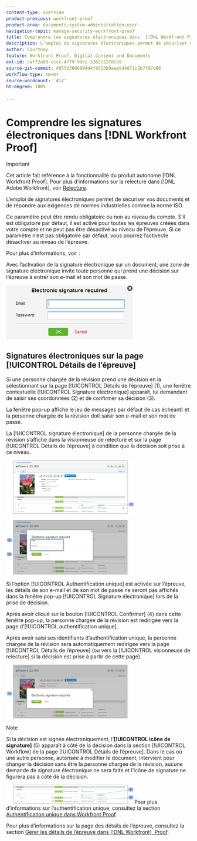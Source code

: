 ```yaml
---
content-type: overview
product-previous: workfront-proof
product-area: documents;system-administration;user-
navigation-topic: manage-security-workfront-proof
title: Comprendre les signatures électroniques dans  [!DNL Workfront Proof]
description: L’emploi de signatures électroniques permet de sécuriser vos documents et de répondre aux exigences de normes industrielles comme la norme ISO.
author: Courtney
feature: Workfront Proof, Digital Content and Documents
exl-id: caff2a03-cccc-4779-9dcc-3362c527dcb9
source-git-commit: 405523606094d4f8553b0aee544d71c2b7f97d86
workflow-type: tm+mt
source-wordcount: '417'
ht-degree: 100%

---
```


# Comprendre les signatures électroniques dans [!DNL Workfront Proof]

>[!IMPORTANT]
>
>Cet article fait référence à la fonctionnalité du produit autonome [!DNL Workfront Proof]. Pour plus d’informations sur la relecture dans [!DNL Adobe Workfront], voir [Relecture](../../../review-and-approve-work/proofing/proofing.md).

L’emploi de signatures électroniques permet de sécuriser vos documents et de répondre aux exigences de normes industrielles comme la norme ISO.

Ce paramètre peut être rendu obligatoire ou non au niveau du compte. S’il est obligatoire par défaut, il est activé pour toutes les épreuves créées dans votre compte et ne peut pas être désactivé au niveau de l’épreuve. Si ce paramètre n’est pas obligatoire par défaut, vous pourrez l’activer/le désactiver au niveau de l’épreuve.

Pour plus d’informations, voir :

Avec l’activation de la signature électronique sur un document, une zone de signature électronique invite toute personne qui prend une décision sur l’épreuve à entrer son e-mail et son mot de passe.

![Electronic_sig_required_box.png](assets/electronic-sig-required-box.png)

## Signatures électroniques sur la page [!UICONTROL Détails de l’épreuve]

Si une personne chargée de la révision prend une décision en la sélectionnant sur la page [!UICONTROL Détails de l’épreuve] (1), une fenêtre contextuelle [!UICONTROL Signature électronique] apparaît, lui demandant de saisir ses coordonnées (2) et de confirmer sa décision (3).

La fenêtre pop-up affiche le jeu de messages par défaut (le cas échéant) et la personne chargée de la révision doit saisir son e-mail et son mot de passe.

La [!UICONTROL signature électronique] de la personne chargée de la révision s’affiche dans la visionneuse de relecture et sur la page [!UICONTROL Détails de l’épreuve] à condition que la décision soit prise à ce niveau.

![Electronic_Signature_-_Proof_Details.png](assets/electronic-signature---proof-details-350x146.png)

![Electronic_Signature_-_Proof_Details_2.png](assets/electronic-signature---proof-details-2-350x148.png)

Si l’option [!UICONTROL Authentification unique] est activée sur l’épreuve, les détails de son e-mail et de son mot de passe ne seront pas affichés dans la fenêtre pop-up [!UICONTROL Signature électronique] lors de la prise de décision.

Après avoir cliqué sur le bouton [!UICONTROL Confirmer] (4) dans cette fenêtre pop-up, la personne chargée de la révision est redirigée vers la page d’[!UICONTROL authentification unique].

Après avoir saisi ses identifiants d’authentification unique, la personne chargée de la révision sera automatiquement redirigée vers la page [!UICONTROL Détails de l’épreuve] (ou vers la [!UICONTROL visionneuse de relecture] si la décision est prise à partir de cette page).

![Electronic_Signature_SSO_-_Proof_Details_3.png](assets/electronic-signature-sso---proof-details-3-350x146.png)

>[!NOTE]
>
> Si la décision est signée électroniquement, l’**[!UICONTROL icône de signature]** (5) apparaît à côté de la décision dans la section [!UICONTROL Workflow] de la page [!UICONTROL Détails de l’épreuve]. Dans le cas où une autre personne, autorisée à modifier le document, intervient pour changer la décision sans être la personne chargée de la révision, aucune demande de signature électronique ne sera faite et l’icône de signature ne figurera pas à côté de la décision.

![Electronic_Signature_icon.png](assets/electronic-signature-icon-350x52.png)Pour plus d’informations sur l’authentification unique, consultez la section [Authentification unique dans Workfront Proof](../../../workfront-proof/wp-acct-admin/managing-security/single-sign-on-overview.md).

Pour plus d’informations sur la page des détails de l’épreuve, consultez la section [Gérer les détails de l’épreuve dans  [!DNL Workfront]  Proof](../../../workfront-proof/wp-work-proofsfiles/manage-your-work/manage-proof-details.md).
